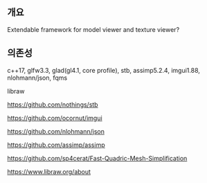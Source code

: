 ## 개요

Extendable framework for model viewer and texture viewer?

## 의존성

c++17, glfw3.3, glad(gl4.1, core profile), stb, assimp5.2.4, imgui1.88, nlohmann/json, fqms

libraw

https://github.com/nothings/stb

https://github.com/ocornut/imgui

https://github.com/nlohmann/json

https://github.com/assimp/assimp

https://github.com/sp4cerat/Fast-Quadric-Mesh-Simplification

https://www.libraw.org/about
